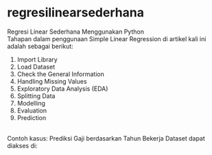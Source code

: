 # regresilinearsederhana
Regresi Linear Sederhana Menggunakan Python
<br>
Tahapan dalam penggunaan Simple Linear Regression di artikel kali ini adalah sebagai berikut:
<ol>
<li>Import Library</li>
<li>Load Dataset</li>
<li>Check the General Information</li>
<li>Handling Missing Values</li>
<li>Exploratory Data Analysis (EDA)</li>
<li>Splitting Data</li>
<li>Modelling</li>
<li>Evaluation</li>
<li>Prediction</li>
  </ol>
  <br>
Contoh kasus: Prediksi Gaji berdasarkan Tahun Bekerja Dataset dapat diakses di:
